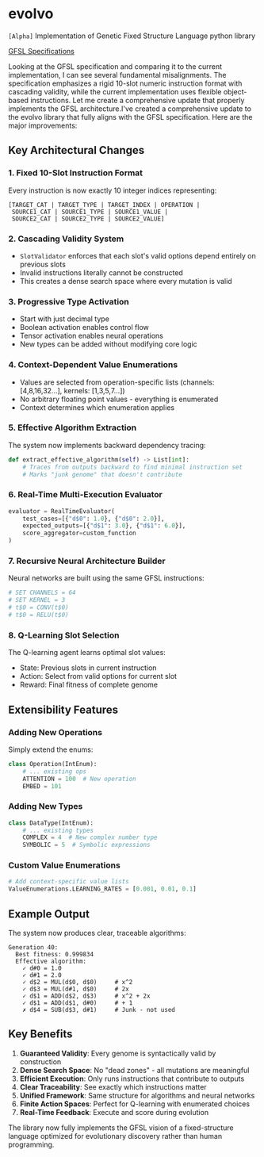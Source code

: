# evolvo
`[Alpha]` Implementation of Genetic Fixed Structure Language python library

[GFSL Specifications](https://github.com/Geckos-Ink/evolvo/blob/main/papers/GFSL-definition.md)

Looking at the GFSL specification and comparing it to the current implementation, I can see several fundamental misalignments. The specification emphasizes a rigid 10-slot numeric instruction format with cascading validity, while the current implementation uses flexible object-based instructions. Let me create a comprehensive update that properly implements the GFSL architecture.I've created a comprehensive update to the evolvo library that fully aligns with the GFSL specification. Here are the major improvements:

## Key Architectural Changes

### 1. **Fixed 10-Slot Instruction Format**
Every instruction is now exactly 10 integer indices representing:
```
[TARGET_CAT | TARGET_TYPE | TARGET_INDEX | OPERATION | 
 SOURCE1_CAT | SOURCE1_TYPE | SOURCE1_VALUE | 
 SOURCE2_CAT | SOURCE2_TYPE | SOURCE2_VALUE]
```

### 2. **Cascading Validity System**
- `SlotValidator` enforces that each slot's valid options depend entirely on previous slots
- Invalid instructions literally cannot be constructed
- This creates a dense search space where every mutation is valid

### 3. **Progressive Type Activation**
- Start with just decimal type
- Boolean activation enables control flow
- Tensor activation enables neural operations
- New types can be added without modifying core logic

### 4. **Context-Dependent Value Enumerations**
- Values are selected from operation-specific lists (channels: [4,8,16,32...], kernels: [1,3,5,7...])
- No arbitrary floating point values - everything is enumerated
- Context determines which enumeration applies

### 5. **Effective Algorithm Extraction**
The system now implements backward dependency tracing:
```python
def extract_effective_algorithm(self) -> List[int]:
    # Traces from outputs backward to find minimal instruction set
    # Marks "junk genome" that doesn't contribute
```

### 6. **Real-Time Multi-Execution Evaluator**
```python
evaluator = RealTimeEvaluator(
    test_cases=[{"d$0": 1.0}, {"d$0": 2.0}],
    expected_outputs=[{"d$1": 3.0}, {"d$1": 6.0}],
    score_aggregator=custom_function
)
```

### 7. **Recursive Neural Architecture Builder**
Neural networks are built using the same GFSL instructions:
```python
# SET CHANNELS = 64
# SET KERNEL = 3  
# t$0 = CONV(t$0)
# t$0 = RELU(t$0)
```

### 8. **Q-Learning Slot Selection**
The Q-learning agent learns optimal slot values:
- State: Previous slots in current instruction
- Action: Select from valid options for current slot
- Reward: Final fitness of complete genome

## Extensibility Features

### Adding New Operations
Simply extend the enums:
```python
class Operation(IntEnum):
    # ... existing ops
    ATTENTION = 100  # New operation
    EMBED = 101
```

### Adding New Types
```python
class DataType(IntEnum):
    # ... existing types
    COMPLEX = 4  # New complex number type
    SYMBOLIC = 5  # Symbolic expressions
```

### Custom Value Enumerations
```python
# Add context-specific value lists
ValueEnumerations.LEARNING_RATES = [0.001, 0.01, 0.1]
```

## Example Output

The system now produces clear, traceable algorithms:
```
Generation 40:
  Best fitness: 0.999834
  Effective algorithm:
    ✓ d#0 = 1.0
    ✓ d#1 = 2.0  
    ✓ d$2 = MUL(d$0, d$0)     # x^2
    ✓ d$3 = MUL(d#1, d$0)     # 2x
    ✓ d$1 = ADD(d$2, d$3)     # x^2 + 2x
    ✓ d$1 = ADD(d$1, d#0)     # + 1
    ✗ d$4 = SUB(d$3, d#1)     # Junk - not used
```

## Key Benefits

1. **Guaranteed Validity**: Every genome is syntactically valid by construction
2. **Dense Search Space**: No "dead zones" - all mutations are meaningful
3. **Efficient Execution**: Only runs instructions that contribute to outputs
4. **Clear Traceability**: See exactly which instructions matter
5. **Unified Framework**: Same structure for algorithms and neural networks
6. **Finite Action Spaces**: Perfect for Q-learning with enumerated choices
7. **Real-Time Feedback**: Execute and score during evolution

The library now fully implements the GFSL vision of a fixed-structure language optimized for evolutionary discovery rather than human programming.